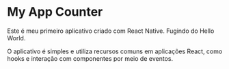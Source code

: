 # My App Counter

Este é meu primeiro aplicativo criado com React Native. Fugindo do Hello World.

O aplicativo é simples e utiliza recursos comuns em aplicações React, como hooks e interação com componentes por meio de eventos.